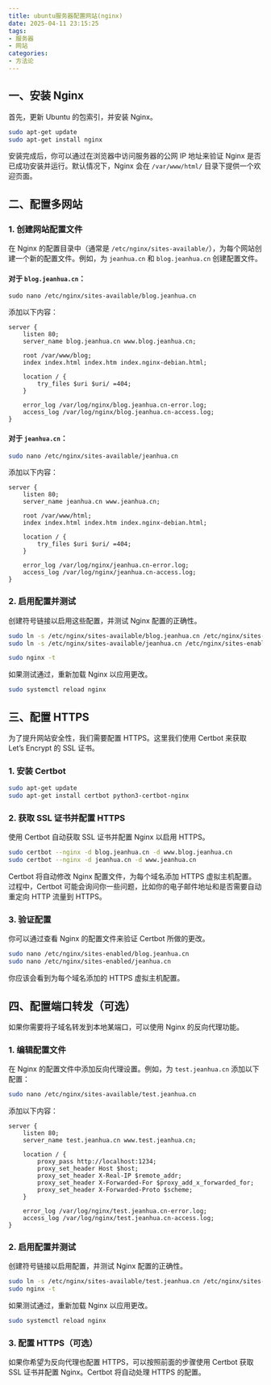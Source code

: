 ```yaml
---
title: ubuntu服务器配置网站(nginx)
date: 2025-04-11 23:15:25
tags:
- 服务器
- 网站
categories:
- 方法论
---
```


## 一、安装 Nginx

首先，更新 Ubuntu 的包索引，并安装 Nginx。

```bash
sudo apt-get update
sudo apt-get install nginx
```

安装完成后，你可以通过在浏览器中访问服务器的公网 IP 地址来验证 Nginx 是否已成功安装并运行。默认情况下，Nginx 会在 `/var/www/html/` 目录下提供一个欢迎页面。

## 二、配置多网站

### 1. 创建网站配置文件

在 Nginx 的配置目录中（通常是 `/etc/nginx/sites-available/`），为每个网站创建一个新的配置文件。例如，为 `jeanhua.cn` 和 `blog.jeanhua.cn` 创建配置文件。

#### 对于 `blog.jeanhua.cn`：

```
sudo nano /etc/nginx/sites-available/blog.jeanhua.cn
```

添加以下内容：

```nginx
server {
    listen 80;
    server_name blog.jeanhua.cn www.blog.jeanhua.cn;

    root /var/www/blog;
    index index.html index.htm index.nginx-debian.html;

    location / {
        try_files $uri $uri/ =404;
    }

    error_log /var/log/nginx/blog.jeanhua.cn-error.log;
    access_log /var/log/nginx/blog.jeanhua.cn-access.log;
}
```

#### 对于 `jeanhua.cn`：

```bash
sudo nano /etc/nginx/sites-available/jeanhua.cn
```

添加以下内容：

```nginx
server {
    listen 80;
    server_name jeanhua.cn www.jeanhua.cn;

    root /var/www/html;
    index index.html index.htm index.nginx-debian.html;

    location / {
        try_files $uri $uri/ =404;
    }

    error_log /var/log/nginx/jeanhua.cn-error.log;
    access_log /var/log/nginx/jeanhua.cn-access.log;
}
```

### 2. 启用配置并测试

创建符号链接以启用这些配置，并测试 Nginx 配置的正确性。

```bash
sudo ln -s /etc/nginx/sites-available/blog.jeanhua.cn /etc/nginx/sites-enabled/
sudo ln -s /etc/nginx/sites-available/jeanhua.cn /etc/nginx/sites-enabled/

sudo nginx -t
```

如果测试通过，重新加载 Nginx 以应用更改。

```bash
sudo systemctl reload nginx
```

## 三、配置 HTTPS

为了提升网站安全性，我们需要配置 HTTPS。这里我们使用 Certbot 来获取 Let’s Encrypt 的 SSL 证书。

### 1. 安装 Certbot

```bash
sudo apt-get update
sudo apt-get install certbot python3-certbot-nginx
```

### 2. 获取 SSL 证书并配置 HTTPS

使用 Certbot 自动获取 SSL 证书并配置 Nginx 以启用 HTTPS。

```bash
sudo certbot --nginx -d blog.jeanhua.cn -d www.blog.jeanhua.cn
sudo certbot --nginx -d jeanhua.cn -d www.jeanhua.cn
```

Certbot 将自动修改 Nginx 配置文件，为每个域名添加 HTTPS 虚拟主机配置。过程中，Certbot 可能会询问你一些问题，比如你的电子邮件地址和是否需要自动重定向 HTTP 流量到 HTTPS。

### 3. 验证配置

你可以通过查看 Nginx 的配置文件来验证 Certbot 所做的更改。

```bash
sudo nano /etc/nginx/sites-enabled/blog.jeanhua.cn
sudo nano /etc/nginx/sites-enabled/jeanhua.cn
```

你应该会看到为每个域名添加的 HTTPS 虚拟主机配置。

## 四、配置端口转发（可选）

如果你需要将子域名转发到本地某端口，可以使用 Nginx 的反向代理功能。

### 1. 编辑配置文件

在 Nginx 的配置文件中添加反向代理设置。例如，为 `test.jeanhua.cn` 添加以下配置：

```bash
sudo nano /etc/nginx/sites-available/test.jeanhua.cn
```

添加以下内容：

```nginx
server {
    listen 80;
    server_name test.jeanhua.cn www.test.jeanhua.cn;

    location / {
        proxy_pass http://localhost:1234;
        proxy_set_header Host $host;
        proxy_set_header X-Real-IP $remote_addr;
        proxy_set_header X-Forwarded-For $proxy_add_x_forwarded_for;
        proxy_set_header X-Forwarded-Proto $scheme;
    }

    error_log /var/log/nginx/test.jeanhua.cn-error.log;
    access_log /var/log/nginx/test.jeanhua.cn-access.log;
}
```

### 2. 启用配置并测试

创建符号链接以启用配置，并测试 Nginx 配置的正确性。

```bash
sudo ln -s /etc/nginx/sites-available/test.jeanhua.cn /etc/nginx/sites-enabled/
sudo nginx -t
```

如果测试通过，重新加载 Nginx 以应用更改。

```bash
sudo systemctl reload nginx
```

### 3. 配置 HTTPS（可选）

如果你希望为反向代理也配置 HTTPS，可以按照前面的步骤使用 Certbot 获取 SSL 证书并配置 Nginx。Certbot 将自动处理 HTTPS 的配置。